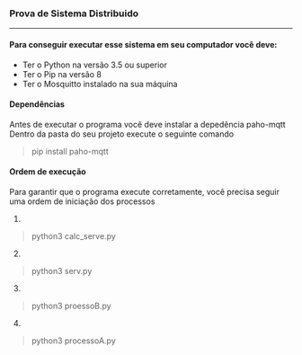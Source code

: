### Prova de Sistema Distribuido

<hr>

#### Para conseguir executar esse sistema em seu computador você deve:

- Ter o Python na versão 3.5 ou superior
- Ter o Pip na versão 8
- Ter o Mosquitto instalado na sua máquina

#### Dependências 

Antes de executar o programa você deve instalar a depedência paho-mqtt 
Dentro da pasta do seu projeto execute o seguinte comando

> pip install paho-mqtt

#### Ordem de execução 

Para garantir que o programa execute corretamente, você precisa seguir uma ordem de iniciação dos processos

1.
> python3 calc_serve.py

2.
> python3 serv.py

3.
> python3 proessoB.py

4.
> python3 processoA.py